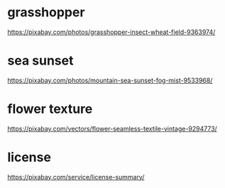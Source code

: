 # grasshopper
https://pixabay.com/photos/grasshopper-insect-wheat-field-9363974/

# sea sunset
https://pixabay.com/photos/mountain-sea-sunset-fog-mist-9533968/

# flower texture
https://pixabay.com/vectors/flower-seamless-textile-vintage-9294773/

# license
https://pixabay.com/service/license-summary/
